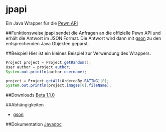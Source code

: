 # jpapi
Ein Java Wrapper für die [Pewn API](http://pewn.de/papi/)

##Funktionsweise
jpapi sendet die Anfragen an die offizielle Pewn API und erhält die Antwort im JSON Format. Die Antwort wird dann mit [gson](https://github.com/google/gson) zu den entsprechenden Java Objekten geparst.

##Beispiel
Hier ist ein kleines Beispiel zur Verwendung des Wrappers.
```java
Project project = Project.getRandom();
User author = project.author;
System.out.println(author.username);

project = Project.getAll(OrderedBy.RATING)[0];
System.out.println(project.images[0].fileName);
```

##Downloads
[Beta 1.1.0](https://github.com/crykn/jpapi/releases/tag/1.1.0)

##Abhängigkeiten
* [gson](http://search.maven.org/#artifactdetails%7Ccom.google.code.gson%7Cgson%7C2.3.1%7Cjar)

##Dokumentation
[Javadoc](http://crykn.github.io/jpapi-javadoc/)
